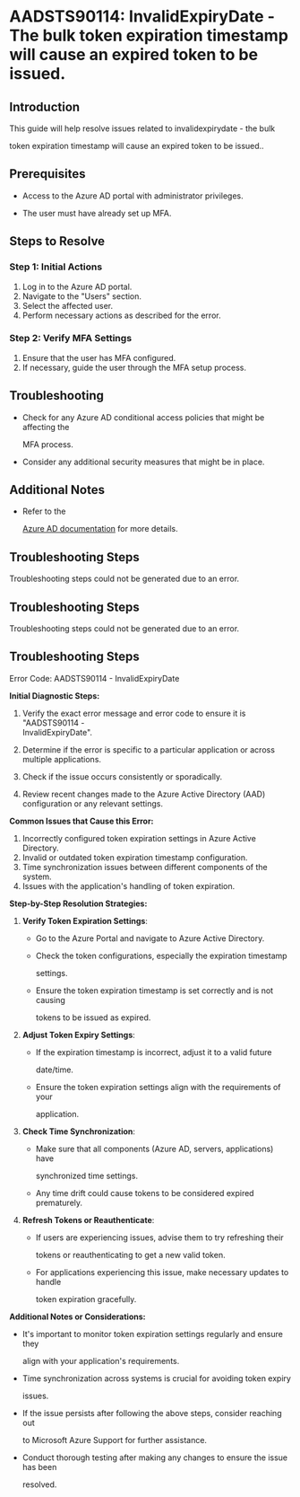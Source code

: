 
# AADSTS90114: InvalidExpiryDate - The bulk token expiration timestamp will cause an expired token to be issued.


## Introduction

This guide will help resolve issues related to invalidexpirydate - the bulk

token expiration timestamp will cause an expired token to be issued..


## Prerequisites


* Access to the Azure AD portal with administrator privileges.

* The user must have already set up MFA.


## Steps to Resolve


### Step 1: Initial Actions

1. Log in to the Azure AD portal.
2. Navigate to the "Users" section.
3. Select the affected user.
4. Perform necessary actions as described for the error.


### Step 2: Verify MFA Settings

1. Ensure that the user has MFA configured.
2. If necessary, guide the user through the MFA setup process.


## Troubleshooting


* Check for any Azure AD conditional access policies that might be affecting the

  MFA process.

* Consider any additional security measures that might be in place.


## Additional Notes


* Refer to the

  [Azure AD 
documentation](https://learn.microsoft.com/en-us/azure/active-directory/)
  for more details.


## Troubleshooting Steps

Troubleshooting steps could not be generated due to an error.


## Troubleshooting Steps

Troubleshooting steps could not be generated due to an error.


## Troubleshooting Steps

Error Code: AADSTS90114 - InvalidExpiryDate

**Initial Diagnostic Steps:** 

1. Verify the exact error message and error code to ensure it is "AADSTS90114 -    
InvalidExpiryDate".

2. Determine if the error is specific to a particular application or across
   multiple applications.
3. Check if the issue occurs consistently or sporadically.
4. Review recent changes made to the Azure Active Directory (AAD) configuration
   or any relevant settings.

**Common Issues that Cause this Error:** 

1. Incorrectly configured token expiration settings in Azure Active Directory.
2. Invalid or outdated token expiration timestamp configuration.
3. Time synchronization issues between different components of the system.
4. Issues with the application's handling of token expiration.

**Step-by-Step Resolution Strategies:** 

1. **Verify Token Expiration Settings**:

   * Go to the Azure Portal and navigate to Azure Active Directory.

   * Check the token configurations, especially the expiration timestamp

     settings.
   * Ensure the token expiration timestamp is set correctly and is not causing

     tokens to be issued as expired.

2. **Adjust Token Expiry Settings**:

   * If the expiration timestamp is incorrect, adjust it to a valid future

     date/time.
   * Ensure the token expiration settings align with the requirements of your

     application.

3. **Check Time Synchronization**:

   * Make sure that all components (Azure AD, servers, applications) have

     synchronized time settings.
   * Any time drift could cause tokens to be considered expired prematurely.

4. **Refresh Tokens or Reauthenticate**:
   * If users are experiencing issues, advise them to try refreshing their

     tokens or reauthenticating to get a new valid token.
   * For applications experiencing this issue, make necessary updates to handle

     token expiration gracefully.

**Additional Notes or Considerations:**


* It's important to monitor token expiration settings regularly and ensure they

  align with your application's requirements.

* Time synchronization across systems is crucial for avoiding token expiry

  issues.

* If the issue persists after following the above steps, consider reaching out

  to Microsoft Azure Support for further assistance.

* Conduct thorough testing after making any changes to ensure the issue has been

  resolved.